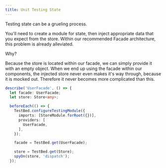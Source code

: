 ```yaml
---
title: Unit Testing State
---
```


Testing state can be a grueling process.

You'll need to create a module for state, then inject appropriate data
that you expect from the store. Within our recommended Facade
architecture, this problem is already alleviated.

Why?

Because the store is located within our facade, we can simply provide it
with an empty object. When we end up using the facade within our
components, the injected store never even makes it's way through,
because it is mocked out. Therefore it never becomes more complicated
than this.

```typescript
describe('UserFacade', () => {
  let facade: UserFacade;
  let store: Store<any>;

  beforeEach(() => {
    TestBed.configureTestingModule({
      imports: [StoreModule.forRoot({})],
      providers: [
        UserFacade,
      ],
    });

    facade = TestBed.get(UserFacade);

    store = TestBed.get(Store);
    spyOn(store, 'dispatch');
  });
```
